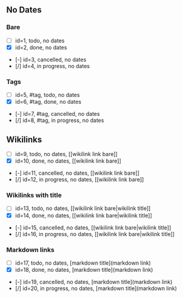 ## No Dates

### Bare
- [ ] id=1, todo, no dates
- [x] id=2, done, no dates
- [-] id=3, cancelled, no dates
- [/] id=4, in progress, no dates
### Tags
- [ ] id=5, #tag, todo, no dates
- [x] id=6, #tag, done, no dates
- [-] id=7, #tag, cancelled, no dates
- [/] id=8, #tag, in progress, no dates
## Wikilinks
- [ ] id=9, todo, no dates, [[wikilink link bare]]
- [x] id=10, done, no dates, [[wikilink link bare]]
- [-] id=11, cancelled, no dates, [[wikilink link bare]]
- [/] id=12, in progress, no dates, [[wikilink link bare]]
### Wikilinks with title
- [ ] id=13, todo, no dates, [[wikilink link bare|wikilink title]]
- [x] id=14, done, no dates, [[wikilink link bare|wikilink title]]
- [-] id=15, cancelled, no dates, [[wikilink link bare|wikilink title]]
- [/] id=16, in progress, no dates, [[wikilink link bare|wikilink title]]
### Markdown links
- [ ] id=17, todo, no dates, [markdown title](markdown link)
- [x] id=18, done, no dates, [markdown title](markdown link)
- [-] id=19, cancelled, no dates, [markdown title](markdown link)
- [/] id=20, in progress, no dates, [markdown title](markdown link)
